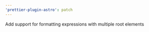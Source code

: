 ```yaml
---
'prettier-plugin-astro': patch
---
```


Add support for formatting expressions with multiple root elements
